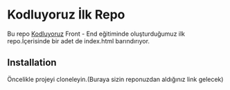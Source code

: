 # Kodluyoruz İlk Repo
Bu repo [Kodluyoruz](http://kodluyoruz.org) Front - End eğitiminde oluşturduğumuz ilk repo.İçerisinde bir adet de index.html barındırıyor.
## Installation
Öncelikle projeyi cloneleyin.(Buraya sizin reponuzdan aldığınız link gelecek)

